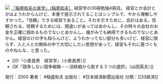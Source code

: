 
[![](https://images-fe.ssl-images-amazon.com/images/I/41DMWam7AsL._SL160_.jpg)](http://www.amazon.co.jp/exec/obidos/ASIN/B00E0AD1HU/choiyaki81-22/ref=nosim)
[『稲盛和夫の実学』（稲盛和夫）](http://www.amazon.co.jp/exec/obidos/ASIN/B00E0AD1HU/choiyaki81-22/ref=nosim)
経営学の30冊勉強4冊目。
経営とか会計とかはようわからんけど、本書で提示されてることはシンプルで、やから理解しやすかった。「信頼」できる経営であること。それを示すために、会計はある。信頼される、信頼するためには、間違いがあってはあかんし、その時々の会社のお金を正確に掴めるものでないとあかんし、誰がみても納得できるものでないとあかん。経営のけの字も知らんけど、ようわかってない部分も多いけど、経営に限らず、人と人との関係の中で大切にしたい思想があって、経営もそれに基づくものやねんな、と思った。

- [[O『小倉昌男　経営学』（小倉昌男）]]
- [[K『競争しない競争戦略－－消耗戦から脱する３つの選択』（山田英夫）]]

発行：2000
著者： #稲盛和夫 
出版社： #日本経済新聞出版社
分類：[[33経済]]
